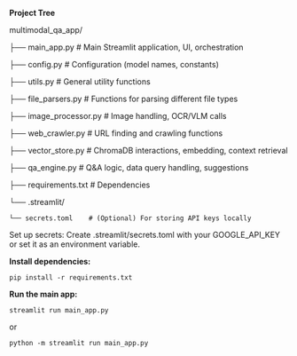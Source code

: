 **Project Tree**

multimodal_qa_app/

├── main_app.py         # Main Streamlit application, UI, orchestration

├── config.py           # Configuration (model names, constants)

├── utils.py            # General utility functions

├── file_parsers.py     # Functions for parsing different file types

├── image_processor.py  # Image handling, OCR/VLM calls

├── web_crawler.py      # URL finding and crawling functions

├── vector_store.py     # ChromaDB interactions, embedding, context retrieval

├── qa_engine.py        # Q&A logic, data query handling, suggestions

├── requirements.txt    # Dependencies

└── .streamlit/

    └── secrets.toml    # (Optional) For storing API keys locally


Set up secrets: Create .streamlit/secrets.toml with your GOOGLE_API_KEY or set it as an environment variable.

**Install dependencies:**

`pip install -r requirements.txt`

**Run the main app:**

`streamlit run main_app.py`

or

`python -m streamlit run main_app.py`
